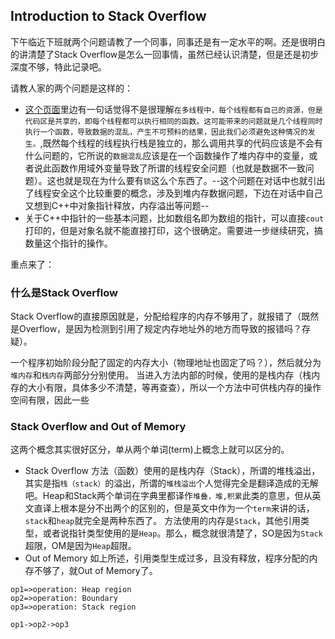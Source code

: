 ## Introduction to Stack Overflow

下午临近下班就两个问题请教了一个同事，同事还是有一定水平的啊。还是很明白的讲清楚了Stack Overflow是怎么一回事情，虽然已经认识清楚，但是还是初步深度不够，特此记录吧。

请教人家的两个问题是这样的：
* [这个页面](https://www.cnblogs.com/wolf-sun/p/4209521.html)里边有一句话觉得不是很理解`在多线程中，每个线程都有自己的资源，但是代码区是共享的，即每个线程都可以执行相同的函数。这可能带来的问题就是几个线程同时执行一个函数，导致数据的混乱，产生不可预料的结果，因此我们必须避免这种情况的发生。`,既然每个线程的线程执行栈是独立的，那么调用共享的代码应该是不会有什么问题的，它所说的`数据混乱`应该是在一个函数操作了堆内存中的变量，或者说此函数作用域外变量导致了所谓的线程安全问题（也就是数据不一致问题）。这也就是现在为什么要有`锁`这么个东西了。--这个问题在对话中也就引出了线程安全这个比较重要的概念，涉及到堆内存数据问题，下边在对话中自己又想到C++中对象指针释放，内存溢出等问题--
* 关于C++中指针的一些基本问题，比如数组名即为数组的指针，可以直接`cout`打印的，但是对象名就不能直接打印，这个很确定。需要进一步继续研究，搞数量这个指针的操作。

重点来了：
### 什么是Stack Overflow
Stack Overflow的直接原因就是，分配给程序的内存不够用了，就报错了（既然是Overflow，是因为检测到引用了规定内存地址外的地方而导致的报错吗？存疑）。

一个程序初始阶段分配了固定的内存大小（物理地址也固定了吗？），然后就分为`堆内存`和`栈内存`两部分分别使用。
当进入方法内部的时候，使用的是栈内存（栈内存的大小有限，具体多少不清楚，等再查查），所以一个方法中可供栈内存的操作空间有限，因此一些

### Stack Overflow and Out of Memory
这两个概念其实很好区分，单从两个单词(term)上概念上就可以区分的。
* Stack Overflow
  方法（函数）使用的是栈内存（Stack），所谓的堆栈溢出，其实是指`栈（stack）`的溢出，所谓的`堆栈溢出`个人觉得完全是翻译造成的无解吧。Heap和Stack两个单词在字典里都译作`堆叠，堆,积累`此类的意思，但从英文直译上根本是分不出两个的区别的，但是英文中作为一个`term`来讲的话，`stack`和`heap`就完全是两种东西了。
  方法使用的内存是`Stack`，其他引用类型，或者说指针类型使用的是`Heap`。那么，概念就很清楚了，SO是因为`Stack`超限，OM是因为`Heap`超限。
* Out of Memory
  如上所述，引用类型生成过多，且没有释放，程序分配的内存不够了，就Out of Memory了。


```flow
op1=>operation: Heap region
op2=>operation: Boundary
op3=>operation: Stack region

op1->op2->op3

```